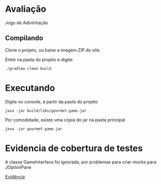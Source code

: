 # Avaliação

Jogo de Adivinhação

## Compilando

Clone o projeto, ou baixe a imagem ZIP do site.

Entre na pasta do projeto e digite:

    ./gradlew clean build
    
# Executando

Digite no console, a partir da pasta do projeto

    java -jar build/libs/gourmet-game.jar
    
Por comodidade, existe uma cópia do jar na pasta principal

    java -jar gourmet-game.jar
    
# Evidencia de cobertura de testes

A classe GameInterface foi ignorada, por problemas para criar mocks para JOptionPane

[Evidência](./sonar-evidence.png)

